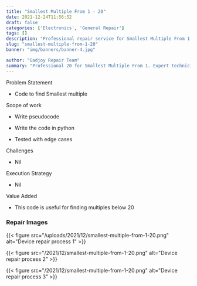 ```yaml
---
title: "Smallest Multiple From 1 - 20"
date: 2021-12-24T11:56:52
draft: false
categories: ['Electronics', 'General Repair']
tags: []
description: "Professional repair service for Smallest Multiple From 1. Expert diagnosis and quality repairs in Bangalore."
slug: "smallest-multiple-from-1-20"
banner: "img/banners/banner-4.jpg"

author: "Gadjoy Repair Team"
summary: "Professional 20 for Smallest Multiple From 1. Expert technicians, quality parts, warranty included."
---
```


Problem Statement 

- Code to find Smallest multiple

Scope of work 

- Write pseudocode 

- Write the code in python 

- Tested with edge cases

Challenges

- Nil

Execution Strategy 

- Nil

Value Added 

- This code is useful for finding multiples below 20

### Repair Images

{{< figure src="/uploads/2021/12/smallest-multiple-from-1-20.png" alt="Device repair process 1" >}}

{{< figure src="/2021/12/smallest-multiple-from-1-20.png" alt="Device repair process 2" >}}

{{< figure src="/2021/12/smallest-multiple-from-1-20.png" alt="Device repair process 3" >}}

